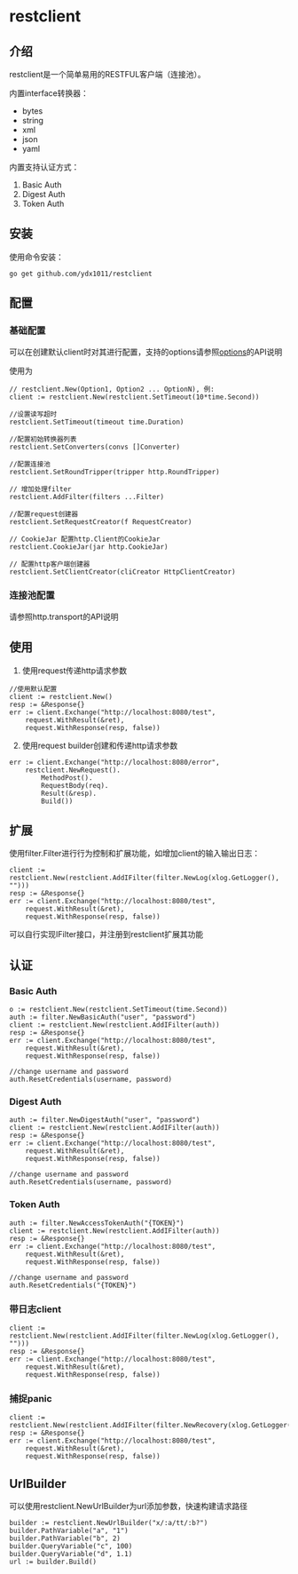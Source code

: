 # restclient

## 介绍

restclient是一个简单易用的RESTFUL客户端（连接池）。

内置interface转换器：
- bytes
- string
- xml
- json
- yaml

内置支持认证方式：
1. Basic Auth
2. Digest Auth
3. Token Auth

## 安装

使用命令安装：

```
go get github.com/ydx1011/restclient
```

## 配置

### 基础配置

可以在创建默认client时对其进行配置，支持的options请参照[options](init_opts.go)的API说明

使用为
```
// restclient.New(Option1, Option2 ... OptionN), 例:
client := restclient.New(restclient.SetTimeout(10*time.Second))
```
```
//设置读写超时
restclient.SetTimeout(timeout time.Duration)
```
```
//配置初始转换器列表
restclient.SetConverters(convs []Converter)
```
```
//配置连接池
restclient.SetRoundTripper(tripper http.RoundTripper)
```
```
// 增加处理filter
restclient.AddFilter(filters ...Filter)
```
```
//配置request创建器
restclient.SetRequestCreator(f RequestCreator)
```
```
// CookieJar 配置http.Client的CookieJar
restclient.CookieJar(jar http.CookieJar)
```
```
// 配置http客户端创建器
restclient.SetClientCreator(cliCreator HttpClientCreator)
```
### 连接池配置

请参照http.transport的API说明

## 使用
1. 使用request传递http请求参数
```
//使用默认配置
client := restclient.New()
resp := &Response{}
err := client.Exchange("http://localhost:8080/test",
    request.WithResult(&ret),
    request.WithResponse(resp, false))
```
2. 使用request builder创建和传递http请求参数
```
err := client.Exchange("http://localhost:8080/error",
    restclient.NewRequest().
        MethodPost().
        RequestBody(req).
        Result(&resp).
        Build())
```

## 扩展

使用filter.Filter进行行为控制和扩展功能，如增加client的输入输出日志：
```
client := restclient.New(restclient.AddIFilter(filter.NewLog(xlog.GetLogger(), "")))
resp := &Response{}
err := client.Exchange("http://localhost:8080/test",
    request.WithResult(&ret),
    request.WithResponse(resp, false))
```
可以自行实现IFilter接口，并注册到restclient扩展其功能

## 认证

### Basic Auth

```
o := restclient.New(restclient.SetTimeout(time.Second))
auth := filter.NewBasicAuth("user", "password")
client := restclient.New(restclient.AddIFilter(auth))
resp := &Response{}
err := client.Exchange("http://localhost:8080/test",
    request.WithResult(&ret),
    request.WithResponse(resp, false))

//change username and password
auth.ResetCredentials(username, password)
```

### Digest Auth

```
auth := filter.NewDigestAuth("user", "password")
client := restclient.New(restclient.AddIFilter(auth))
resp := &Response{}
err := client.Exchange("http://localhost:8080/test",
    request.WithResult(&ret),
    request.WithResponse(resp, false))

//change username and password
auth.ResetCredentials(username, password)
```

### Token Auth

```
auth := filter.NewAccessTokenAuth("{TOKEN}")
client := restclient.New(restclient.AddIFilter(auth))
resp := &Response{}
err := client.Exchange("http://localhost:8080/test",
    request.WithResult(&ret),
    request.WithResponse(resp, false))

//change username and password
auth.ResetCredentials("{TOKEN}")
```

### 带日志client
```
client := restclient.New(restclient.AddIFilter(filter.NewLog(xlog.GetLogger(), "")))
resp := &Response{}
err := client.Exchange("http://localhost:8080/test",
    request.WithResult(&ret),
    request.WithResponse(resp, false))
```

### 捕捉panic
```
client := restclient.New(restclient.AddIFilter(filter.NewRecovery(xlog.GetLogger())))
resp := &Response{}
err := client.Exchange("http://localhost:8080/test",
    request.WithResult(&ret),
    request.WithResponse(resp, false))
```

## UrlBuilder
可以使用restclient.NewUrlBuilder为url添加参数，快速构建请求路径
```
builder := restclient.NewUrlBuilder("x/:a/tt/:b?")
builder.PathVariable("a", "1")
builder.PathVariable("b", 2)
builder.QueryVariable("c", 100)
builder.QueryVariable("d", 1.1)
url := builder.Build()
```